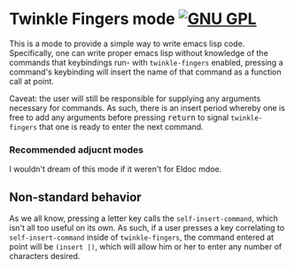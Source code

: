 # Twinkle Fingers mode [![GNU GPL](http://img.shields.io/:license-gpl3-blue.svg)](http://www.gnu.org/licenses/gpl-3.0.html)

This is a mode to provide a simple way to write emacs lisp
code. Specifically, one can write proper emacs lisp without knowledge
of the commands that keybindings run- with `twinkle-fingers` enabled,
pressing a command's keybinding will insert the name of that command
as a function call at point.

Caveat: the user will still be responsible for supplying any arguments
necessary for commands. As such, there is an insert period whereby one
is free to add any arguments before pressing <kbd>return</kbd> to
signal `twinkle-fingers` that one is ready to enter the next command.

### Recommended adjucnt modes

I wouldn't dream of this mode if it weren't for Eldoc mdoe.

## Non-standard behavior

As we all know, pressing a letter key calls the `self-insert-command`,
which isn't all too useful on its own. As such, if a user presses a
key correlating to `self-insert-command` inside of `twinkle-fingers`,
the command entered at point will be `(insert |)`, which will allow
him or her to enter any number of characters desired.
